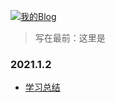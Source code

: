 [![我的Blog](https://s3.ax1x.com/2021/01/02/sSjKOI.jpg)](https://www.zyyqg.xyz/)
> 写在最前：这里是
### 2021.1.2
 - [学习总结](http://8.136.1.221/index.php/2021/01/02/%e5%bc%95%e8%a8%80/)
